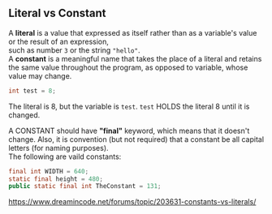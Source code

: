 ## Literal vs Constant  

A **literal** is a value that expressed as itself rather than as a variable's value or the result of an expression,  
such as number `3` or the string `"hello"`.  
A **constant** is a meaningful name that takes the place of a literal and retains the same value throughout the program, as opposed to variable, whose value may change.
 

```java
int test = 8;
```
The literal is 8, but the variable is `test`. `test` HOLDS the literal 8 until it is changed.  
  
A CONSTANT should have **"final"** keyword, which means that it doesn't change.
Also, it is convention (but not required) that a constant be all capital letters (for naming purposes).  
The following are vaild constants:

```java
final int WIDTH = 640;
static final height = 480;
public static final int TheConstant = 131;
```

https://www.dreamincode.net/forums/topic/203631-constants-vs-literals/      
  
